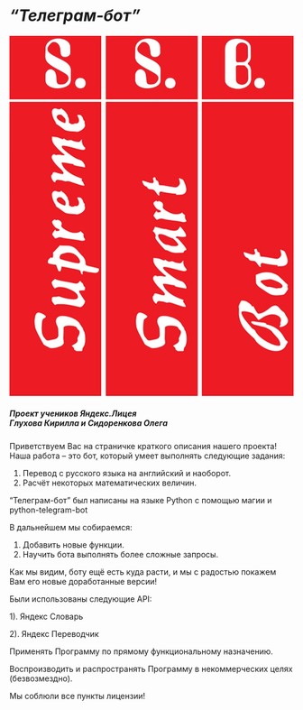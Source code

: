 # _“Телеграм-бот”_
![LOGO.jpg](https://github.com/GluKhovKirill/TelegramBot/raw/master/LOGO.jpg)
##### *Проект учеников Яндекс.Лицея* <br> *Глухова Кирилла* и *Сидоренкова Олега*
<p>Приветствуем Вас на страничке краткого описания нашего проекта! Наша работа – это бот, который умеет выполнять следующие задания:<br><ol>
  <li>Перевод с русского языка на английский и наоборот.</li>
  <li>Расчёт некоторых математических величин.</li>
</ol></p>
<p>“Телеграм-бот” был написаны на языке Python с помощью магии и python-telegram-bot</p>
<p>В дальнейшем мы собираемся:<br>
<ol>
  <li>Добавить новые функции.</li>
  <li>Научить бота выполнять более сложные запросы.</li>
</ol>
<p>Как мы видим, боту ещё есть куда расти, и мы с радостью покажем Вам его новые доработанные версии!</p>
<p>Были использованы следующие API:</p>
<p>1). Яндекс Словарь</p>
<p>2). Яндекс Переводчик</p>
<p>Применять Программу по прямому функциональному назначению.</p>
<p>Воспроизводить и распространять Программу в некоммерческих целях (безвозмездно).</p>
<p>Мы соблюли все пункты лицензии!</p>

